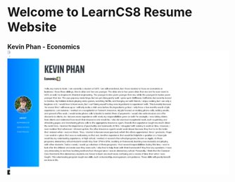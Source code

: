 
# Welcome to LearnCS8 Resume Website
**Kevin Phan - Economics**
![website screenshot](img/screenshot.png)